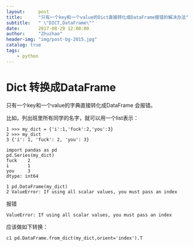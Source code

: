 ```yaml
---
layout:     post
title:      "只有一个key和一个value的Dict直接转化成DataFrame报错的解决办法"
subtitle:   " \"DICT,DataFrame\""
date:       2017-08-29 12:00:00
author:     "Zhuzhao"
header-img: "img/post-bg-2015.jpg"
catalog: true
tags:
    - python
---
```



# Dict  转换成DataFrame

只有一个key和一个value的字典直接转化成DataFrame 会报错。

比如，列出班里所有同学的名字，就可以用一个list表示：

```
1 >>> my_dict = {'i':1,'fuck':2,'you':3}
2 >>> my_dict
3 {'i': 1, 'fuck': 2, 'you': 3}
```

```
import pandas as pd
pd.Series(my_dict)
fuck    2
i       1
you     3
dtype: int64
```

```
1 pd.DataFrame(my_dict)
2 ValueError: If using all scalar values, you must pass an index
```
报错
```
ValueError: If using all scalar values, you must pass an index
```
应该做如下转换：

```
c1 pd.DataFrame.from_dict(my_dict,orient='index').T

```

